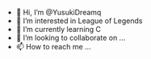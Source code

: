 - 👋 Hi, I’m @YusukiDreamq
- 👀 I’m interested in League of Legends
- 🌱 I’m currently learning C
- 💞️ I’m looking to collaborate on ...
- 📫 How to reach me ...

<!---
YusukiDreamq/YusukiDreamq is a ✨ special ✨ repository because its `README.md` (this file) appears on your GitHub profile.
You can click the Preview link to take a look at your changes.
--->
